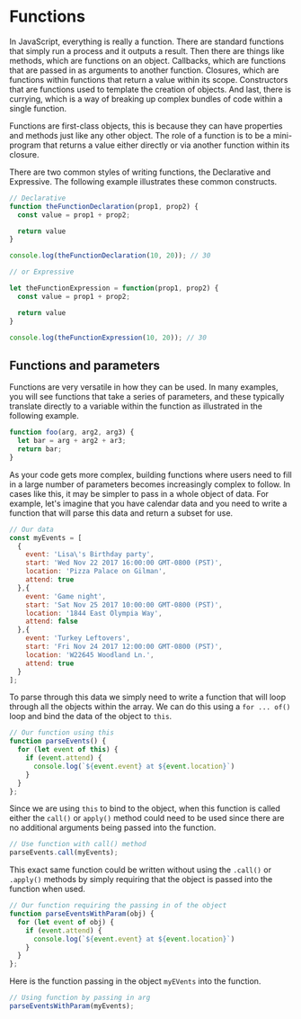 # Functions

In JavaScript, everything is really a function. There are standard functions that simply run a process and it outputs a result. Then there are things like methods, which are functions on an object. Callbacks, which are functions that are passed in as arguments to another function. Closures, which are functions within functions that return a value within its scope. Constructors that are functions used to template the creation of objects. And last, there is currying, which is a way of breaking up complex bundles of code within a single function.

Functions are first-class objects, this is because they can have properties and methods just like any other object. The role of a function is to be a mini-program that returns a value either directly or via another function within its closure.

There are two common styles of writing functions, the Declarative and Expressive. The following example illustrates these common constructs.

```js
// Declarative
function theFunctionDeclaration(prop1, prop2) {
  const value = prop1 + prop2;

  return value
}

console.log(theFunctionDeclaration(10, 20)); // 30

// or Expressive

let theFunctionExpression = function(prop1, prop2) {
  const value = prop1 + prop2;

  return value
}

console.log(theFunctionExpression(10, 20)); // 30
```

## Functions and parameters

Functions are very versatile in how they can be used. In many examples, you will see functions that take a series of parameters, and these typically translate directly to a variable within the function as illustrated in the following example.

```js
function foo(arg, arg2, arg3) {
  let bar = arg + arg2 + ar3;
  return bar;
}
```

As your code gets more complex, building functions where users need to fill in a large number of parameters becomes increasingly complex to follow. In cases like this, it may be simpler to pass in a whole object of data. For example, let's imagine that you have calendar data and you need to write a function that will parse this data and return a subset for use.

```js
// Our data
const myEvents = [
  {
    event: 'Lisa\'s Birthday party',
    start: 'Wed Nov 22 2017 16:00:00 GMT-0800 (PST)',
    location: 'Pizza Palace on Gilman',
    attend: true
  },{
    event: 'Game night',
    start: 'Sat Nov 25 2017 10:00:00 GMT-0800 (PST)',
    location: '1844 East Olympia Way',
    attend: false
  },{
    event: 'Turkey Leftovers',
    start: 'Fri Nov 24 2017 12:00:00 GMT-0800 (PST)',
    location: 'W22645 Woodland Ln.',
    attend: true
  }
];
```

To parse through this data we simply need to write a function that will loop through all the objects within the array. We can do this using a `for ... of()` loop and bind the data of the object to `this`.

```js
// Our function using this
function parseEvents() {
  for (let event of this) {
    if (event.attend) {
      console.log(`${event.event} at ${event.location}`)
    }
  }
};
```

Since we are using `this` to bind to the object, when this function is called either the `call()` or `apply()` method could need to be used since there are no additional arguments being passed into the function.

```js
// Use function with call() method
parseEvents.call(myEvents);
```

This exact same function could be written without using the `.call()` or `.apply()` methods by simply requiring that the object is passed into the function when used.

```js
// Our function requiring the passing in of the object
function parseEventsWithParam(obj) {
  for (let event of obj) {
    if (event.attend) {
      console.log(`${event.event} at ${event.location}`)
    }
  }
};
```

Here is the function passing in the object `myEVents` into the function.

```js
// Using function by passing in arg
parseEventsWithParam(myEvents);
```

<!-- ## ES6 and Functions

With the implementation of ES6, there are some new things that we can do with functions.

### Fat Arrow

There is a lot to digest on the concepts of the Fat Arrow function `=>`, and I will deep dive on that later. But know, for now, one of the great things we can do with the Fat Arrow is rethinking how we implement the Function Expression. In the following example, I am updating the previous example of a Function Expression with that of the Fat Arrow syntax.

```js
let theFunctionExpression = (prop1, prop2) => {
  const value = prop1 + prop2;

  return value
}

console.log(theFunctionExpression(10, 20)); // 30
```

### Spread syntax

The Spread Syntax is a pretty cool concept that allows you to create a function that will allow for `n` number of arguments that you do not need to pre-define.

Let's say for example you need to have a function that takes in a list of names and, prints out the number of items in that list and prints out the contents of that list. Using traditional JavaScript you would have to parse through the list in the array, get it's `.length` and then loop through all the items in the list individually and print them out to the console.

-- >
